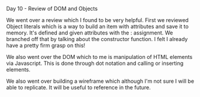 Day 10 - Review of DOM and Objects

We went over a review which I found to be very helpful. First we reviewed Object literals which is a way to build an item with attributes and save it to memory. It's defined and given attributes with the : assignment. We branched off that by talking about the constructor function. I felt I already have a pretty firm grasp on this!

We also went over the DOM which to me is manipulation of HTML elements via Javascript. This is done through dot notation and calling or inserting elements.

We also went over building a wireframe which although I'm not sure I will be able to replicate. It will be useful to reference in the future.
